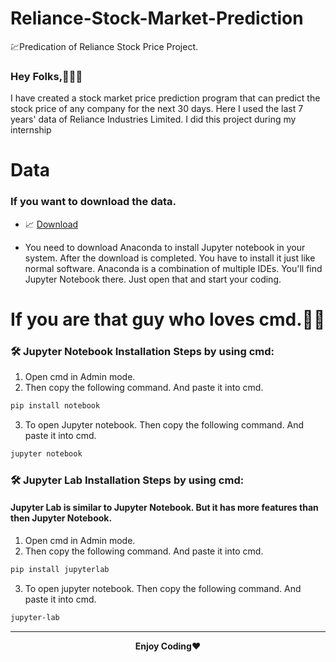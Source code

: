 # Reliance-Stock-Market-Prediction
💹Predication of Reliance Stock Price Project.


<h3>Hey Folks,👨🏻‍💻</h3>
<p>I have created a stock market price prediction program that can predict the stock price of any company for the next 30 days. Here I used the last 7 years' data of Reliance Industries Limited. I did this project during my internship</p>

# Data
### If you want to download the data.

- 📈 [Download](https://www.business-standard.com/company/reliance-industr-476/price-history/1)

- You need to download Anaconda to install Jupyter notebook in your system. After the download is completed. You have to install it just like normal software. Anaconda is a combination of multiple IDEs. You'll find Jupyter Notebook there. Just open that and start your coding.


# If you are that guy who loves cmd.💪🏻
### 🛠️ Jupyter Notebook Installation Steps by using cmd:

1. Open cmd in Admin mode.
2. Then copy the following command. And paste it into cmd.

```bash
pip install notebook
```
3. To open Jupyter notebook. Then copy the following command. And paste it into cmd.

```bash
jupyter notebook
```
### 🛠️ Jupyter Lab Installation Steps by using cmd:
#### Jupyter Lab is similar to Jupyter Notebook. But it has more features than then Jupyter Notebook.

1. Open cmd in Admin mode.
2. Then copy the following command. And paste it into cmd.

```bash
pip install jupyterlab
```
3. To open jupyter notebook. Then copy the following command. And paste it into cmd.

```bash
jupyter-lab
```

---
<p align="center">
<b>Enjoy Coding</b>❤
</p>
